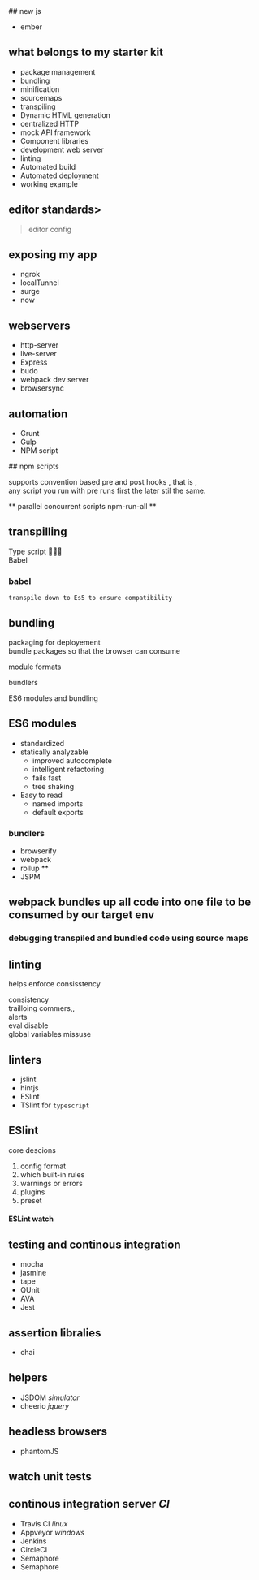 
<div style = "float: left; justify-content: justify;">
## new js

  - ember
## what belongs to my starter kit

  - package management
  - bundling
  - minification
  - sourcemaps
  - transpiling
  - Dynamic HTML generation
  - centralized HTTP
  - mock API framework
  - Component libraries
  - development web server
  - linting
  - Automated build
  - Automated deployment
  - working example

## editor standards>
   > editor config

## exposing my app
  - ngrok
  - localTunnel
  - surge
  - now
## webservers

  - http-server
  - live-server
  - Express
  - budo
  - webpack dev server
  - browsersync

## automation

- Grunt
- Gulp
- NPM script

 </div>

<div style= "float: right; justify-content: justify;">
## npm scripts

  supports convention based pre and post hooks , that is , <br> any script you run
  with pre runs first the later stil the same.

  ** parallel concurrent scripts npm-run-all **

## transpilling

   Type script 🤑🤑🤑 <br>
   Babel

   ### babel
    transpile down to Es5 to ensure compatibility

## bundling

  packaging for deployement <br>
  bundle packages so that the browser can consume


module formats

bundlers

ES6 modules and bundling

## ES6 modules

  - standardized
  - statically analyzable
    - improved autocomplete
    - intelligent refactoring
    - fails fast
    - tree shaking
  - Easy to read
    - named imports
    - default exports

### bundlers
  - browserify
  - webpack
  - rollup **
  - JSPM

## webpack bundles up all code into one file to be consumed by our target env

### debugging transpiled and bundled code using source maps

## linting

helps enforce consisstency

consistency <br>
trailloing commers,,<br>
alerts<br>
eval disable<br>
global variables missuse <br>

## linters
  - jslint
  - hintjs
  - ESlint
  - TSlint for `typescript`

## ESlint

  core descions
   1. config format
   2. which built-in rules
   3. warnings or errors
   4. plugins
   5. preset

#### ESLint watch

## testing and continous integration

   - mocha
   - jasmine
   - tape
   - QUnit
   - AVA
   - Jest

## assertion libralies

  - chai

## helpers

  - JSDOM *simulator*
  - cheerio *jquery*
## headless browsers
  - phantomJS

## watch unit tests

## continous integration server *CI*

 - Travis CI  *linux*
 - Appveyor   *windows*
 - Jenkins
 - CircleCI
 - Semaphore
 - Semaphore





</div>








